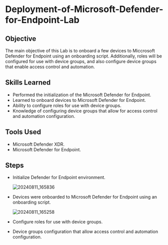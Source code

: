 # Deployment-of-Microsoft-Defender-for-Endpoint-Lab
## Objective 
   The main objective of this Lab is to onboard a few devices to Miccrosoft Defender for Endpoint using an onboarding script. Additionally, roles will be configured for use with device groups, and also configure device groups that enable access control and automation. 

## Skills Learned
   - Performed the initialization of the Microsoft Defender for Endpoint.
   - Learned to onboard devices to Microsoft Defender for Endpoint.
   - Ability to configure roles for use with device groups.
   - Knowledge of configuring device groups that allow for access control and automation configuration.

## Tools Used
   - Microsoft Defender XDR.
   - Microsoft Defender for Endpoint.

## Steps
   - Initialize Defender for Endpoint environment.

     ![20240811_165836](https://github.com/user-attachments/assets/9780844f-0860-4bfe-9f83-14ba6e6390be)

   - Devices were onboarded to Microsoft Defender for Endpoint using an onboarding script.

     ![20240811_165258](https://github.com/user-attachments/assets/83953fc1-1eec-44a1-94a4-112e1d2d3876)

   - Configure roles for use with device groups.

   - Device groups configuration that allow access control and automation configuration.

   
